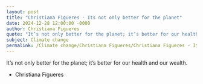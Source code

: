 ```yaml
---
layout: post
title: "Christiana Figueres - Its not only better for the planet"
date: 2024-12-28 12:00:00 -0000
author: Christiana Figueres
quote: "It’s not only better for the planet; it’s better for our health and our wealth."
subject: Climate change
permalink: /Climate change/Christiana Figueres/Christiana Figueres - Its not only better for the planet
---
```


It’s not only better for the planet; it’s better for our health and our wealth.

- Christiana Figueres
